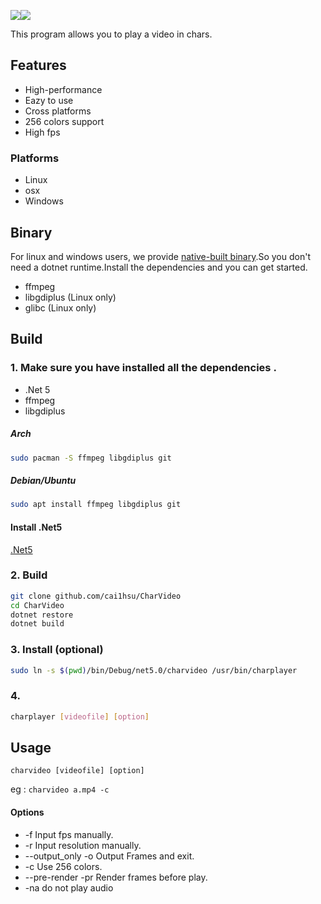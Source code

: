 ![](https://github.com/Cai1Hsu/CharVideo/workflows/CodeQL/badge.svg)![](https://github.com/Cai1Hsu/CharVideo/workflows/.NET/badge.svg)


This program allows you to play a video in chars.

## Features
   - High-performance
   - Eazy to use
   - Cross platforms
   - 256 colors support
   - High fps

### Platforms
   - Linux
   - osx
   - Windows

## Binary
   For linux and windows users, we provide [native-built binary](https://github.com/Cai1Hsu/CharVideo/releases/tag/2.2).So you don't need a dotnet runtime.Install the dependencies and you can get started.
   - ffmpeg
   - libgdiplus (Linux only)
   - glibc (Linux only)

## Build

### 1. Make sure you have installed all the dependencies .

   - .Net 5
   - ffmpeg
   - libgdiplus
   
   ##### Arch

   ```bash
sudo pacman -S ffmpeg libgdiplus git
   ```

   ##### Debian/Ubuntu

   ```bash
sudo apt install ffmpeg libgdiplus git
   ```
   
   #### Install .Net5
   [.Net5](https://dotnet.microsoft.com/download/dotnet/5.0)
   
### 2. Build

   ```bash
git clone github.com/cai1hsu/CharVideo
cd CharVideo
dotnet restore
dotnet build
   ```

### 3.  Install (optional) 

```bash
sudo ln -s $(pwd)/bin/Debug/net5.0/charvideo /usr/bin/charplayer
```

### 4.

```bash
charplayer [videofile] [option]
```


## Usage
   `charvideo [videofile] [option]`
   
   eg : `charvideo a.mp4 -c`
   
#### Options
   - -f Input fps manually.
   - -r Input resolution manually.
   - --output_only -o Output Frames and exit.
   - -c Use 256 colors.
   - --pre-render -pr Render frames before play.
   - -na do not play audio
